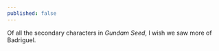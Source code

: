 ```yaml
---
published: false
---
```

Of all the secondary characters in *Gundam Seed*, I wish we saw more of Badriguel.
